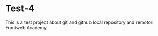 # Test-4
This is a test project about git and github local repository and remotori
Frontweb Academy
